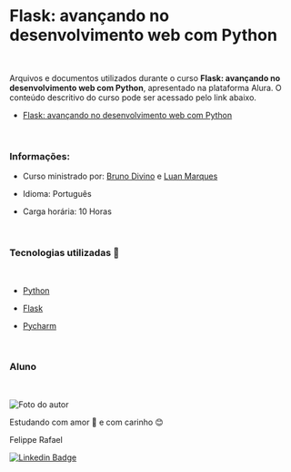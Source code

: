# Flask: avançando no desenvolvimento web com Python
<br>

Arquivos e documentos utilizados durante o curso **Flask: avançando no desenvolvimento web com Python**, 
apresentado na plataforma Alura. O conteúdo descritivo do curso pode ser acessado pelo link abaixo.

- [Flask: avançando no desenvolvimento web com Python](https://cursos.alura.com.br/course/flask-desenvolvimento-web)

<br>

### Informações:

* Curso ministrado por: [Bruno Divino](https://www.linkedin.com/in/brunodivino) e [Luan Marques](https://www.linkedin.com/in/lu4nation/)

* Idioma: Português

* Carga horária: 10 Horas

<br>

### Tecnologias utilizadas 🔧
<br>

* [Python](https://www.python.org/)

* [Flask](https://flask.palletsprojects.com/en/2.2.x/)

* [Pycharm](https://www.jetbrains.com/pt-br/pycharm/)

<br>


### Aluno
<br>

![Foto do autor](https://user-images.githubusercontent.com/98472557/151680533-d07e7b10-5c68-4db6-8e59-c4641d6936a5.jpg)

Estudando com amor 💝 e com carinho 😊 

Felippe Rafael

[![Linkedin Badge](https://img.shields.io/badge/-Felippe-blue?style=flat-square&logo=Linkedin&logoColor=white&link=https://www.linkedin.com/in/felippe-rafael/)](https://www.linkedin.com/in/frafaelrls/)